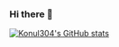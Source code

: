 ### Hi there 👋

<!--
**Konul304/Konul304** is a ✨ _special_ ✨ repository because its `README.md` (this file) appears on your GitHub profile.

Here are some ideas to get you started:

- 🔭 I’m currently working on ...
- 🌱 I’m currently learning ...
- 👯 I’m looking to collaborate on ...
- 🤔 I’m looking for help with ...
- 💬 Ask me about ...
- 📫 How to reach me: ...
- 😄 Pronouns: ...
- ⚡ Fun fact: ...
-->

[![Konul304's GitHub stats](https://github-readme-stats.vercel.app/api?username=Konul304&show=reviews,discussions_started,discussions_answered,prs_merged,prs_merged_percentage)](https://github.com/Konul304github-readme-stats)

